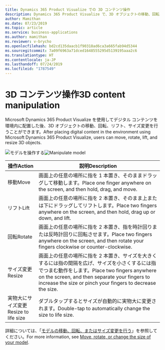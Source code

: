 ```yaml
---
title: Dynamics 365 Product Visualize での 3D コンテンツ操作
description: Dynamics 365 Product Visualize で、3D オブジェクトの移動、回転、リフト、サイズ変更ができます
author: Mamithan
ms.date: 07/23/2019
ms.topic: article
ms.service: business-applications
ms.author: mamithan
ms.reviewer: v-brycho
ms.openlocfilehash: bd2cd135daacb1f90318ad6ca3a665fab94d5344
ms.sourcegitcommit: 7a09f6963a71dced1648555295d5139195aaa2c6
ms.translationtype: HT
ms.contentlocale: ja-JP
ms.lasthandoff: 07/24/2019
ms.locfileid: "1787549"
---
```

# <a name="3d-content-manipulation"></a><span data-ttu-id="e0091-103">3D コンテンツ操作</span><span class="sxs-lookup"><span data-stu-id="e0091-103">3D content manipulation</span></span>

<span data-ttu-id="e0091-104">Microsoft Dynamics 365 Product Visualize を使用してデジタル コンテンツを環境内に配置した後、3D オブジェクトの移動、回転、リフト、サイズ変更を行うことができます。</span><span class="sxs-lookup"><span data-stu-id="e0091-104">After placing digital content in the environment using Microsoft Dynamics 365 Product Visualize, users can move, rotate, lift, and resize 3D objects.</span></span>

<span data-ttu-id="e0091-105">![モデルを操作する](media/manipulate-model.PNG "モデルを操作する")</span><span class="sxs-lookup"><span data-stu-id="e0091-105">![Manipulate model](media/manipulate-model.PNG "Manipulate model")</span></span>

|<span data-ttu-id="e0091-106">操作</span><span class="sxs-lookup"><span data-stu-id="e0091-106">Action</span></span>|<span data-ttu-id="e0091-107">説明</span><span class="sxs-lookup"><span data-stu-id="e0091-107">Description</span></span>|
|--------|-----------------------------------------------------------------------------------------|
|<span data-ttu-id="e0091-108">移動</span><span class="sxs-lookup"><span data-stu-id="e0091-108">Move</span></span>    |<span data-ttu-id="e0091-109">画面上の任意の場所に指を 1 本置き、そのままドラッグして移動します。</span><span class="sxs-lookup"><span data-stu-id="e0091-109">Place one finger anywhere on the screen, and then hold, drag, and move.</span></span>|
|<span data-ttu-id="e0091-110">リフト</span><span class="sxs-lookup"><span data-stu-id="e0091-110">Lift</span></span>    |<span data-ttu-id="e0091-111">画面上の任意の場所に指を 2 本置き、そのまま上または下にドラッグしてリフトします。</span><span class="sxs-lookup"><span data-stu-id="e0091-111">Place two fingers anywhere on the screen, and then hold, drag up or down, and lift.</span></span>|
|<span data-ttu-id="e0091-112">回転</span><span class="sxs-lookup"><span data-stu-id="e0091-112">Rotate</span></span>  |<span data-ttu-id="e0091-113">画面上の任意の場所に指を 2 本置き、指を時計回りまたは反時計回りに回転させます。</span><span class="sxs-lookup"><span data-stu-id="e0091-113">Place two fingers anywhere on the screen, and then rotate your fingers clockwise or counter-clockwise.</span></span>|
|<span data-ttu-id="e0091-114">サイズ変更</span><span class="sxs-lookup"><span data-stu-id="e0091-114">Resize</span></span>  |<span data-ttu-id="e0091-115">画面上の任意の場所に指を 2 本置き、サイズを大きくするには指の間隔を広げ、サイズを小さくするには指でつまむ動作をします。</span><span class="sxs-lookup"><span data-stu-id="e0091-115">Place two fingers anywhere on the screen, and then separate your fingers to increase the size or pinch your fingers to decrease the size.</span></span>|
|<span data-ttu-id="e0091-116">実物大にサイズ変更</span><span class="sxs-lookup"><span data-stu-id="e0091-116">Resize to life size</span></span>| <span data-ttu-id="e0091-117">ダブルタップするとサイズが自動的に実物大に変更されます。</span><span class="sxs-lookup"><span data-stu-id="e0091-117">Double-tap to automatically change the size to life size.</span></span>|

<span data-ttu-id="e0091-118">詳細については、「[モデルの移動、回転、またはサイズ変更を行う](https://docs.microsoft.com/dynamics365/mixed-reality/product-visualize/manipulate-models#move-rotate-or-change-the-size-of-your-model)」を参照してください。</span><span class="sxs-lookup"><span data-stu-id="e0091-118">For more information, see [Move, rotate, or change the size of your model](https://docs.microsoft.com/dynamics365/mixed-reality/product-visualize/manipulate-models#move-rotate-or-change-the-size-of-your-model).</span></span>
